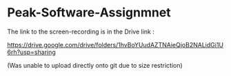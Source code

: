 # Peak-Software-Assignmnet

The link to the screen-recording is in the Drive link :

https://drive.google.com/drive/folders/1hvBoYUudAZTNAieQjoB2NALidGi1U6rh?usp=sharing

(Was unable to upload directly onto git due to size restriction)
